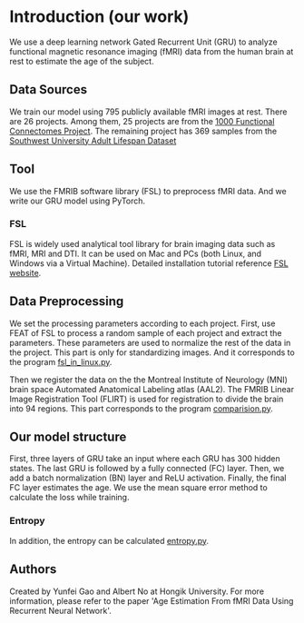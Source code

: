 # Introduction (our work)

We use a deep learning network Gated Recurrent Unit (GRU) to analyze functional magnetic resonance imaging (fMRI) data from the human brain at rest to estimate the age of the subject.

## Data Sources

We train our model using 795 publicly available fMRI images at rest.
There are 26 projects.
Among them, 25 projects are from the [1000 Functional Connectomes Project](http://fcon_1000.projects.nitrc.org/fcpClassic/FcpTable.html).
The remaining project has 369 samples from the [Southwest University Adult Lifespan Dataset](http://fcon_1000.projects.nitrc.org/indi/retro/sald.html)

## Tool

We use the FMRIB software library (FSL) to preprocess fMRI data.
And we write our GRU model using PyTorch.

### FSL

FSL is widely used analytical tool library for brain imaging data such as fMRI, MRI and DTI.
It can be used on Mac and PCs (both Linux, and Windows via a Virtual Machine).
Detailed installation tutorial reference [FSL website](https://fsl.fmrib.ox.ac.uk/fsl/fslwiki/).

## Data Preprocessing

We set the processing parameters according to each project.
First, use FEAT of FSL to process a random sample of each project and extract the parameters. 
These parameters are used to normalize the rest of the data in the project.
This part is only for standardizing images.
And it corresponds to the program [fsl_in_linux.py](https://github.com/gyfbianhuanyun/brain-data-with-age/blob/master/fsl_in_linux.py).

Then we register the data on the the Montreal Institute of Neurology (MNI) brain space Automated Anatomical Labeling atlas (AAL2).
The FMRIB Linear Image Registration Tool (FLIRT) is used for registration to divide the brain into 94 regions.
This part corresponds to the program [comparision.py](https://github.com/gyfbianhuanyun/brain-data-with-age/blob/master/comparision.py).

## Our model structure

First, three layers of GRU take an input where each GRU has 300 hidden states.
The last GRU is followed by a fully connected (FC) layer.
Then, we add a batch normalization (BN) layer and ReLU activation.
Finally, the final FC layer estimates the age.
We use the mean square error method to calculate the loss while training.

### Entropy

In addition, the entropy can be calculated [entropy.py](https://github.com/gyfbianhuanyun/brain-data-with-age/blob/master/entropy.py).

## Authors

Created by Yunfei Gao and Albert No at Hongik University.
For more information, please refer to the paper 'Age Estimation From fMRI Data Using Recurrent Neural Network'.
